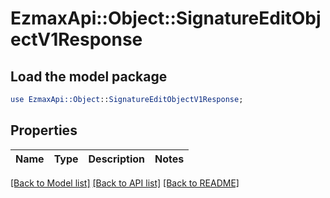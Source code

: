 # EzmaxApi::Object::SignatureEditObjectV1Response

## Load the model package
```perl
use EzmaxApi::Object::SignatureEditObjectV1Response;
```

## Properties
Name | Type | Description | Notes
------------ | ------------- | ------------- | -------------

[[Back to Model list]](../README.md#documentation-for-models) [[Back to API list]](../README.md#documentation-for-api-endpoints) [[Back to README]](../README.md)


